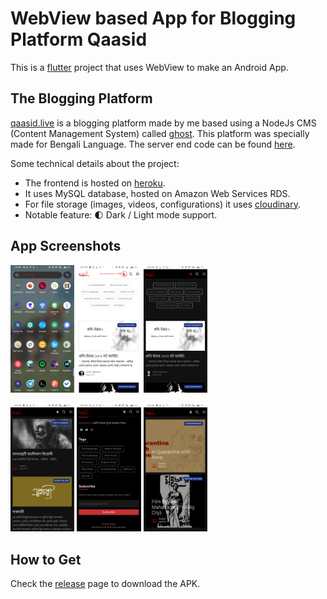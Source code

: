 # WebView based App for Blogging Platform Qaasid

This is a [flutter](https://flutter.dev) project that uses WebView to make an Android App.

## The Blogging Platform

[qaasid.live](https://qaasid.live) is a blogging platform made by me based using a NodeJs CMS (Content Management System) called [ghost](https://ghost.org/). This platform was specially made for Bengali Language. The server end code can be found [here](https://github.com/forkbomb-666/ghost-on-heroku). 

Some technical details about the project:

- The frontend is hosted on [heroku](https://heroku.com).
- It uses MySQL database, hosted on Amazon Web Services RDS.
- For file storage (images, videos, configurations) it uses [cloudinary](https://cloudinary.com/).
- Notable feature: :first_quarter_moon: Dark / Light mode support.

## App Screenshots

<img src="screenshots/Screenshot_20200512-195839.png" style="zoom:20%;" />				<img src="screenshots/Screenshot_20200512-200726.png" style="zoom:20%;" />				<img src="screenshots/Screenshot_20200512-200011.png" style="zoom:20%;" />

<img src="screenshots/Screenshot_20200512-200038.png" style="zoom:20%;" />				<img src="screenshots/Screenshot_20200512-200100.png" style="zoom:20%;" />				<img src="screenshots/Screenshot_20200512-200050.png" style="zoom:20%;" />

## How to Get

Check the [release]() page to download the APK.
